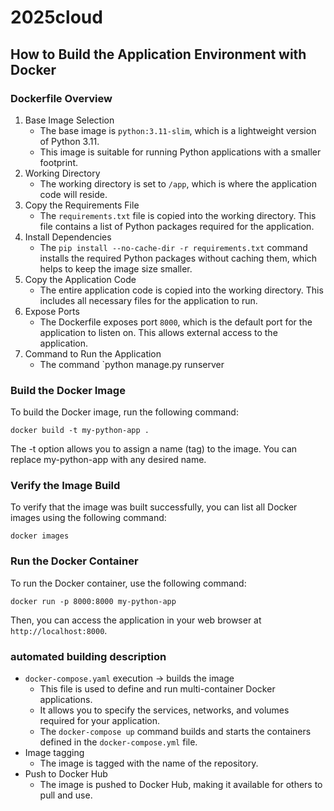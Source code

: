 # 2025cloud


## How to Build the Application Environment with Docker

### Dockerfile Overview
1. Base Image Selection
   - The base image is `python:3.11-slim`, which is a lightweight version of Python 3.11.
   - This image is suitable for running Python applications with a smaller footprint.
2. Working Directory
   - The working directory is set to `/app`, which is where the application code will reside.
3. Copy the Requirements File
   - The `requirements.txt` file is copied into the working directory. This file contains a list of Python packages required for the application.
4. Install Dependencies
   - The `pip install --no-cache-dir -r requirements.txt` command installs the required Python packages without caching them, which helps to keep the image size smaller.
5. Copy the Application Code
   - The entire application code is copied into the working directory. This includes all necessary files for the application to run.
6. Expose Ports
   - The Dockerfile exposes port `8000`, which is the default port for the application to listen on. This allows external access to the application.
7. Command to Run the Application
   - The command `python manage.py runserver

### Build the Docker Image
To build the Docker image, run the following command:
```
docker build -t my-python-app .
```
The -t option allows you to assign a name (tag) to the image. You can replace my-python-app with any desired name.

### Verify the Image Build
To verify that the image was built successfully, you can list all Docker images using the following command:
```
docker images
```

### Run the Docker Container
To run the Docker container, use the following command:
```
docker run -p 8000:8000 my-python-app
```
Then, you can access the application in your web browser at `http://localhost:8000`.

### automated building description

- `docker-compose.yaml` execution -> builds the image
  - This file is used to define and run multi-container Docker applications.
  - It allows you to specify the services, networks, and volumes required for your application.
  - The `docker-compose up` command builds and starts the containers defined in the `docker-compose.yml` file.
- Image tagging
  - The image is tagged with the name of the repository.
- Push to Docker Hub
  - The image is pushed to Docker Hub, making it available for others to pull and use.